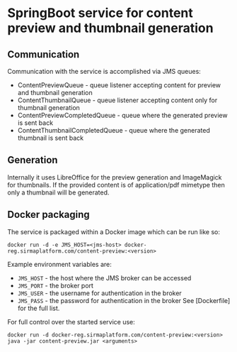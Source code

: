 # SpringBoot service for content preview and thumbnail generation

## Communication
Communication with the service is accomplished via JMS queues:
* ContentPreviewQueue - queue listener accepting content for preview and thumbnail generation
* ContentThumbnailQueue - queue listener accepting content only for thumbnail generation
* ContentPreviewCompletedQueue - queue where the generated preview is sent back
* ContentThumbnailCompletedQueue - queue where the generated thumbnail is sent back

## Generation
Internally it uses LibreOffice for the preview generation and ImageMagick for thumbnails.
If the provided content is of application/pdf mimetype then only a thumbnail will be generated.

## Docker packaging
The service is packaged within a Docker image which can be run like so:

`docker run -d -e JMS_HOST=<jms-host> docker-reg.sirmaplatform.com/content-preview:<version>`

Example environment variables are:
* `JMS_HOST` - the host where the JMS broker can be accessed
* `JMS_PORT` - the broker port
* `JMS_USER` - the username for authentication in the broker
* `JMS_PASS` - the password for authentication in the broker
See [Dockerfile] for the full list.

For full control over the started service use:

`docker run -d docker-reg.sirmaplatform.com/content-preview:<version> java -jar content-preview.jar <arguments>`